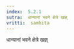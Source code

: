 ```yaml
---
index:  5.2.1
sutra:  धान्यानां भवने क्षेत्रे खज्ञ्
vritti:  samhita 
---
```


धान्यानां भवने क्षेत्रे खज्ञ्

